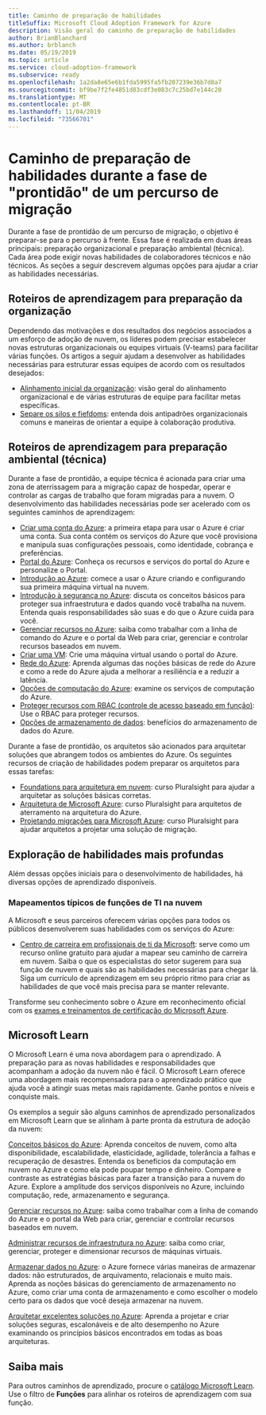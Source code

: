 ```yaml
---
title: Caminho de preparação de habilidades
titleSuffix: Microsoft Cloud Adoption Framework for Azure
description: Visão geral do caminho de preparação de habilidades
author: BrianBlanchard
ms.author: brblanch
ms.date: 05/19/2019
ms.topic: article
ms.service: cloud-adoption-framework
ms.subservice: ready
ms.openlocfilehash: 1a2da8e65e6b1fda5995fa5fb207239e36b7d8a7
ms.sourcegitcommit: bf9be7f2fe4851d83cdf3e083c7c25bd7e144c20
ms.translationtype: MT
ms.contentlocale: pt-BR
ms.lasthandoff: 11/04/2019
ms.locfileid: "73566701"
---
```

# <a name="skills-readiness-path-during-the-ready-phase-of-a-migration-journey"></a>Caminho de preparação de habilidades durante a fase de "prontidão" de um percurso de migração

Durante a fase de prontidão de um percurso de migração, o objetivo é preparar-se para o percurso à frente. Essa fase é realizada em duas áreas principais: preparação organizacional e preparação ambiental (técnica). Cada área pode exigir novas habilidades de colaboradores técnicos e não técnicos. As seções a seguir descrevem algumas opções para ajudar a criar as habilidades necessárias.

## <a name="organizational-readiness-learning-paths"></a>Roteiros de aprendizagem para preparação da organização

Dependendo das motivações e dos resultados dos negócios associados a um esforço de adoção de nuvem, os líderes podem precisar estabelecer novas estruturas organizacionais ou equipes virtuais (V-teams) para facilitar várias funções. Os artigos a seguir ajudam a desenvolver as habilidades necessárias para estruturar essas equipes de acordo com os resultados desejados:

- [Alinhamento inicial da organização](./index.md): visão geral do alinhamento organizacional e de várias estruturas de equipe para facilitar metas específicas.
- [Separe os silos e fiefdoms](../organize/fiefdoms-silos.md): entenda dois antipadrões organizacionais comuns e maneiras de orientar a equipe à colaboração produtiva.

## <a name="environmental-technical-readiness-learning-paths"></a>Roteiros de aprendizagem para preparação ambiental (técnica)

Durante a fase de prontidão, a equipe técnica é acionada para criar uma zona de aterrissagem para a migração capaz de hospedar, operar e controlar as cargas de trabalho que foram migradas para a nuvem. O desenvolvimento das habilidades necessárias pode ser acelerado com os seguintes caminhos de aprendizagem:

- [Criar uma conta do Azure](https://docs.microsoft.com/learn/modules/create-an-azure-account): a primeira etapa para usar o Azure é criar uma conta. Sua conta contém os serviços do Azure que você provisiona e manipula suas configurações pessoais, como identidade, cobrança e preferências.
- [Portal do Azure](https://docs.microsoft.com/learn/modules/tour-azure-portal): Conheça os recursos e serviços do portal do Azure e personalize o Portal.
- [Introdução ao Azure](https://docs.microsoft.com/learn/modules/welcome-to-azure): comece a usar o Azure criando e configurando sua primeira máquina virtual na nuvem.
- [Introdução à segurança no Azure](https://docs.microsoft.com/learn/modules/intro-to-security-in-azure): discuta os conceitos básicos para proteger sua infraestrutura e dados quando você trabalha na nuvem. Entenda quais responsabilidades são suas e do que o Azure cuida para você.
- [Gerenciar recursos no Azure](https://docs.microsoft.com/learn/paths/manage-resources-in-azure): saiba como trabalhar com a linha de comando do Azure e o portal da Web para criar, gerenciar e controlar recursos baseados em nuvem.
- [Criar uma VM](https://docs.microsoft.com/learn/modules/create-windows-virtual-machine-in-azure): Crie uma máquina virtual usando o portal do Azure.
- [Rede do Azure](https://docs.microsoft.com/learn/modules/intro-to-azure-networking): Aprenda algumas das noções básicas de rede do Azure e como a rede do Azure ajuda a melhorar a resiliência e a reduzir a latência.
- [Opções de computação do Azure](https://docs.microsoft.com/learn/modules/intro-to-azure-compute): examine os serviços de computação do Azure.
- [Proteger recursos com RBAC (controle de acesso baseado em função)](https://docs.microsoft.com/learn/modules/secure-azure-resources-with-rbac): Use o RBAC para proteger recursos.
- [Opções de armazenamento de dados](https://docs.microsoft.com/learn/modules/intro-to-data-in-azure/index): benefícios do armazenamento de dados do Azure.

Durante a fase de prontidão, os arquitetos são acionados para arquitetar soluções que abrangem todos os ambientes do Azure. Os seguintes recursos de criação de habilidades podem preparar os arquitetos para essas tarefas:

- [Foundations para arquitetura em nuvem](https://app.pluralsight.com/library/courses/cloud-architecture-foundations): curso Pluralsight para ajudar a arquitetar as soluções básicas corretas.
- [Arquitetura de Microsoft Azure](https://app.pluralsight.com/library/courses/cloud-architecture-foundations): curso Pluralsight para arquitetos de aterramento na arquitetura do Azure.
- [Projetando migrações para Microsoft Azure](https://app.pluralsight.com/library/courses/cloud-architecture-foundations): curso Pluralsight para ajudar arquitetos a projetar uma solução de migração.

## <a name="deeper-skills-exploration"></a>Exploração de habilidades mais profundas

Além dessas opções iniciais para o desenvolvimento de habilidades, há diversas opções de aprendizado disponíveis.

### <a name="typical-mappings-of-cloud-it-roles"></a>Mapeamentos típicos de funções de TI na nuvem

A Microsoft e seus parceiros oferecem várias opções para todos os públicos desenvolverem suas habilidades com os serviços do Azure:

- [Centro de carreira em profissionais de ti da Microsoft](https://www.microsoft.com/itpro): serve como um recurso online gratuito para ajudar a mapear seu caminho de carreira em nuvem. Saiba o que os especialistas do setor sugerem para sua função de nuvem e quais são as habilidades necessárias para chegar lá. Siga um currículo de aprendizagem em seu próprio ritmo para criar as habilidades de que você mais precisa para se manter relevante.

Transforme seu conhecimento sobre o Azure em reconhecimento oficial com os [exames e treinamentos de certificação do Microsoft Azure](https://www.microsoft.com/learning/azure-certification.aspx).

## <a name="microsoft-learn"></a>Microsoft Learn

O Microsoft Learn é uma nova abordagem para o aprendizado. A preparação para as novas habilidades e responsabilidades que acompanham a adoção da nuvem não é fácil. O Microsoft Learn oferece uma abordagem mais recompensadora para o aprendizado prático que ajuda você a atingir suas metas mais rapidamente. Ganhe pontos e níveis e conquiste mais.

Os exemplos a seguir são alguns caminhos de aprendizado personalizados em Microsoft Learn que se alinham à parte pronta da estrutura de adoção da nuvem:

[Conceitos básicos do Azure](https://docs.microsoft.com/learn/paths/azure-for-the-data-engineer): Aprenda conceitos de nuvem, como alta disponibilidade, escalabilidade, elasticidade, agilidade, tolerância a falhas e recuperação de desastres.  Entenda os benefícios da computação em nuvem no Azure e como ela pode poupar tempo e dinheiro. Compare e contraste as estratégias básicas para fazer a transição para a nuvem do Azure. Explore a amplitude dos serviços disponíveis no Azure, incluindo computação, rede, armazenamento e segurança.

[Gerenciar recursos no Azure](https://docs.microsoft.com/learn/paths/azure-for-the-data-engineer): saiba como trabalhar com a linha de comando do Azure e o portal da Web para criar, gerenciar e controlar recursos baseados em nuvem.

[Administrar recursos de infraestrutura no Azure](https://docs.microsoft.com/learn/paths/administer-infrastructure-resources-in-azure): saiba como criar, gerenciar, proteger e dimensionar recursos de máquinas virtuais.

[Armazenar dados no Azure](https://docs.microsoft.com/learn/paths/store-data-in-azure): o Azure fornece várias maneiras de armazenar dados: não estruturados, de arquivamento, relacionais e muito mais. Aprenda as noções básicas do gerenciamento de armazenamento no Azure, como criar uma conta de armazenamento e como escolher o modelo certo para os dados que você deseja armazenar na nuvem.

[Arquitetar excelentes soluções no Azure](https://docs.microsoft.com/learn/paths/architect-great-solutions-in-azure): Aprenda a projetar e criar soluções seguras, escalonáveis e de alto desempenho no Azure examinando os princípios básicos encontrados em todas as boas arquiteturas.

## <a name="learn-more"></a>Saiba mais

Para outros caminhos de aprendizado, procure o [catálogo Microsoft Learn](https://docs.microsoft.com/learn/browse). Use o filtro de **Funções** para alinhar os roteiros de aprendizagem com sua função.
